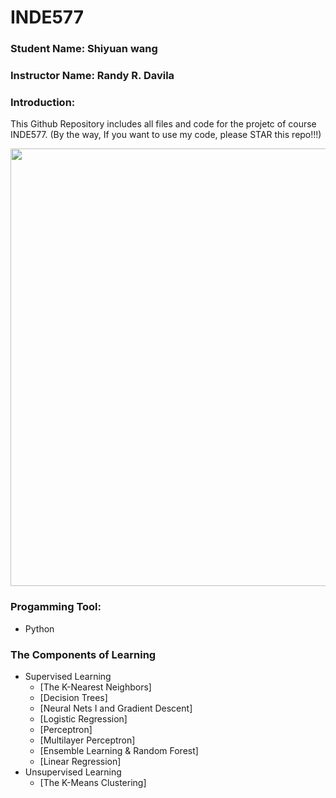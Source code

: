 # INDE577
### Student Name: Shiyuan wang 
### Instructor Name: Randy R. Davila
### Introduction: 
This Github Repository includes all files and code for the projetc of course INDE577. (By the way, If you want to use my code, please STAR this repo!!!)

<img src="https://datasciencedojo.com/wp-content/uploads/Mlchart3.jpg" width="1000" height="700">



### Progamming Tool: 
 + Python

### The Components of Learning

+ Supervised Learning
  + [The K-Nearest Neighbors]
  + [Decision Trees]
  + [Neural Nets I and Gradient Descent]
  + [Logistic Regression]
  + [Perceptron]
  + [Multilayer Perceptron]
  + [Ensemble Learning & Random Forest]
  + [Linear Regression]
+ Unsupervised Learning
  + [The K-Means Clustering]



